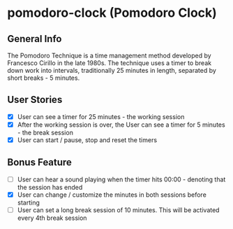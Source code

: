 # pomodoro-clock (Pomodoro Clock)

## General Info

The Pomodoro Technique is a time management method developed by Francesco Cirillo in the late 1980s. The technique uses a timer to break down work into intervals, traditionally 25 minutes in length, separated by short breaks - 5 minutes.

## User Stories

* [X] User can see a timer for 25 minutes - the working session
* [X] After the working session is over, the User can see a timer for 5 minutes - the break session
* [X] User can start / pause, stop and reset the timers

## Bonus Feature

* [ ] User can hear a sound playing when the timer hits 00:00 - denoting that the session has ended
* [X] User can change / customize the minutes in both sessions before starting
* [ ] User can set a long break session of 10 minutes. This will be activated every 4th break session